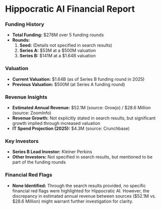 **Hippocratic AI Financial Report**
=====================================

### **Funding History**

* **Total Funding:** $278M over 5 funding rounds
* **Rounds:**
	1. **Seed:** (Details not specified in search results)
	2. **Series A:** $53M at a $500M valuation
	3. **Series B:** $141M at a $1.64B valuation

### **Valuation**

* **Current Valuation:** $1.64B (as of Series B funding round in 2025)
* **Previous Valuation:** $500M (at Series A funding round)

### **Revenue Insights**

* **Estimated Annual Revenue:** $52.1M (source: Growjo) / $28.6 Million (source: ZoomInfo)
* **Revenue Growth:** Not explicitly stated in search results, but significant growth implied through increased valuation
* **IT Spend Projection (2025):** $4.3M (source: Crunchbase)

### **Key Investors**

* **Series B Lead Investor:** Kleiner Perkins
* **Other Investors:** Not specified in search results, but mentioned to be part of the funding rounds

### **Financial Red Flags**

* **None Identified:** Through the search results provided, no specific financial red flags were highlighted for Hippocratic AI. However, the discrepancy in estimated annual revenue between sources ($52.1M vs. $28.6 Million) might warrant further investigation for clarity.